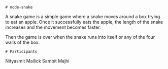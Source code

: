 ```
# node-snake
```
A snake game is a simple game where a snake moves around a box trying to eat an apple. Once it successfully eats the apple, the length of the snake increases and the movement becomes faster.

Then the game is over when the snake runs into itself or any of the four walls of the box.

```
# Participants
```
Nityasmit Mallick
Sambit Majhi
